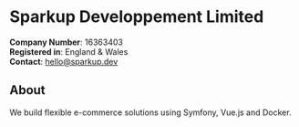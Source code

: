 # Sparkup Developpement Limited

**Company Number**: 16363403  
**Registered in**: England & Wales  
**Contact**: hello@sparkup.dev

## About 

We build flexible e-commerce solutions using Symfony, Vue.js and Docker.  
